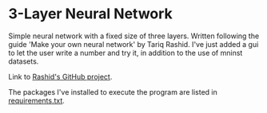 # 3-Layer Neural Network

Simple neural network with a fixed size of three layers.
Written following the guide 'Make your own neural network' by Tariq Rashid.
I've just added a gui to let the user write a number and try it,
in addition to the use of mninst datasets.

Link to [Rashid's GitHub project](https://github.com/makeyourownneuralnetwork/makeyourownneuralnetwork).

The packages I've installed to execute the program are listed in [requirements.txt](/requirements.txt).
